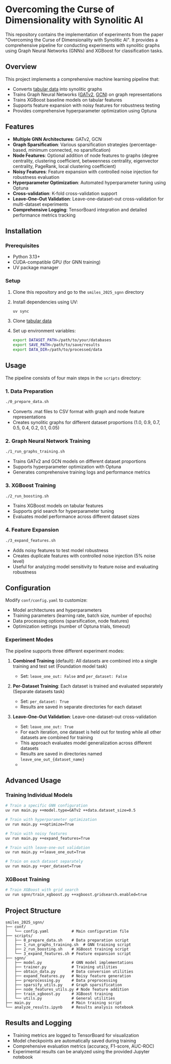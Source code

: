 # Overcoming the Curse of Dimensionality with Synolitic AI

This repository contains the implementation of experiments from the paper "Overcoming the Curse of Dimensionality with Synolitic AI". It provides a comprehensive pipeline for conducting experiments with synolitic graphs using Graph Neural Networks (GNNs) and XGBoost for classification tasks.

## Overview

This project implements a comprehensive machine learning pipeline that:

- Converts [tabular data](https://github.com/Mirkes/Databases-and-code-for-l_p-functional-comparison) into synolitic graphs
- Trains Graph Neural Networks ([GATv2](https://pytorch-geometric.readthedocs.io/en/2.6.1/generated/torch_geometric.nn.conv.GATv2Conv.html), [GCN](https://pytorch-geometric.readthedocs.io/en/2.5.2/generated/torch_geometric.nn.conv.GCNConv.html)) on graph representations
- Trains XGBoost baseline models on tabular features
- Supports feature expansion with noisy features for robustness testing
- Provides comprehensive hyperparameter optimization using Optuna

## Features

- **Multiple GNN Architectures**: GATv2, GCN
- **Graph Sparsification**: Various sparsification strategies (percentage-based, minimum connected, no sparsification)
- **Node Features**: Optional addition of node features to graphs (degree centrality, clustering coefficient, betweenness centrality, eigenvector centrality, PageRank, local clustering coefficient)
- **Noisy Features**: Feature expansion with controlled noise injection for robustness evaluation
- **Hyperparameter Optimization**: Automated hyperparameter tuning using Optuna
- **Cross-validation**: K-fold cross-validation support
- **Leave-One-Out Validation**: Leave-one-dataset-out cross-validation for multi-dataset experiments
- **Comprehensive Logging**: TensorBoard integration and detailed performance metrics tracking

## Installation

### Prerequisites

- Python 3.13+
- CUDA-compatible GPU (for GNN training)
- UV package manager

### Setup

1. Clone this repository and go to the ```smiles_2025_sgnn``` directory

2. Install dependencies using UV:

    ```bash
    uv sync
    ```

3. Clone [tabular data](https://github.com/Mirkes/Databases-and-code-for-l_p-functional-comparison)

4. Set up environment variables:

    ```bash
    export DATASET_PATH=/path/to/your/databases
    export SAVE_PATH=/path/to/save/results
    export DATA_DIR=/path/to/processed/data
    ```

## Usage

The pipeline consists of four main steps in the ```scripts``` directory:

### 1. Data Preparation

```bash
./0_prepare_data.sh
```

- Converts .mat files to CSV format with graph and node feature representations
- Creates synolitic graphs for different dataset proportions (1.0, 0.9, 0.7, 0.5, 0.4, 0.2, 0.1, 0.05)

### 2. Graph Neural Network Training

```bash
./1_run_graphs_training.sh
```

- Trains GATv2 and GCN models on different dataset proportions
- Supports hyperparameter optimization with Optuna
- Generates comprehensive training logs and performance metrics

### 3. XGBoost Training

```bash
./2_run_boosting.sh
```

- Trains XGBoost models on tabular features
- Supports grid search for hyperparameter tuning
- Evaluates model performance across different dataset sizes

### 4. Feature Expansion

```bash
./3_expand_features.sh
```

- Adds noisy features to test model robustness
- Creates duplicate features with controlled noise injection (5% noise level)
- Useful for analyzing model sensitivity to feature noise and evaluating robustness

## Configuration

Modify `conf/config.yaml` to customize:

- Model architectures and hyperparameters
- Training parameters (learning rate, batch size, number of epochs)
- Data processing options (sparsification, node features)
- Optimization settings (number of Optuna trials, timeout)

### Experiment Modes

The pipeline supports three different experiment modes:

1. **Combined Training** (default): All datasets are combined into a single training and test set (Foundation model task)
   - Set: `leave_one_out: False` and `per_dataset: False`

2. **Per-Dataset Training**: Each dataset is trained and evaluated separately (Separate datasets task)
   - Set: `per_dataset: True`
   - Results are saved in separate directories for each dataset

3. **Leave-One-Out Validation**: Leave-one-dataset-out cross-validation
   - Set: `leave_one_out: True`
   - For each iteration, one dataset is held out for testing while all other datasets are combined for training
   - This approach evaluates model generalization across different datasets
   - Results are saved in directories named `leave_one_out_{dataset_name}`
   - 
## Advanced Usage

### Training Individual Models

```bash
# Train a specific GNN configuration
uv run main.py ++model.type=GATv2 ++data.dataset_size=0.5

# Train with hyperparameter optimization
uv run main.py ++optimize=True

# Train with noisy features
uv run main.py ++expand_features=True

# Train with leave-one-out validation
uv run main.py ++leave_one_out=True

# Train on each dataset separately
uv run main.py ++per_dataset=True
```

### XGBoost Training

```bash
# Train XGBoost with grid search
uv run sgnn/train_xgboost.py ++xgboost.gridsearch.enabled=true
```

## Project Structure

```text
smiles_2025_sgnn/
├── conf/
│   └── config.yaml          # Main configuration file
├── scripts/
│   ├── 0_prepare_data.sh    # Data preparation script
│   ├── 1_run_graphs_training.sh  # GNN training script
│   ├── 2_run_boosting.sh    # XGBoost training script
│   └── 3_expand_features.sh # Feature expansion script
├── sgnn/
│   ├── model.py             # GNN model implementations
│   ├── trainer.py           # Training utilities
│   ├── obtain_data.py       # Data conversion utilities
│   ├── expand_features.py   # Noisy feature generation
│   ├── preprocessing.py     # Data preprocessing
│   ├── sparsify_utils.py    # Graph sparsification
│   ├── node_features_utils.py # Node feature addition
│   ├── train_xgboost.py     # XGBoost training
│   └── utils.py             # General utilities
├── main.py                  # Main training script
└── analyze_results.ipynb    # Results analysis notebook
```

## Results and Logging

- Training metrics are logged to TensorBoard for visualization
- Model checkpoints are automatically saved during training
- Comprehensive evaluation metrics (accuracy, F1-score, AUC-ROC)
- Experimental results can be analyzed using the provided Jupyter notebook
